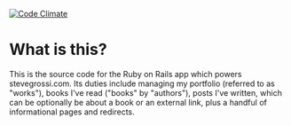 [![Code Climate](https://codeclimate.com/github/stevegrossi/stevegrossi.png)](https://codeclimate.com/github/stevegrossi/stevegrossi)

# What is this?

This is the source code for the Ruby on Rails app which powers stevegrossi.com. Its duties include managing my portfolio (referred to as "works"), books I've read ("books" by "authors"), posts I've written, which can be optionally be about a book or an external link, plus a handful of informational pages and redirects.
